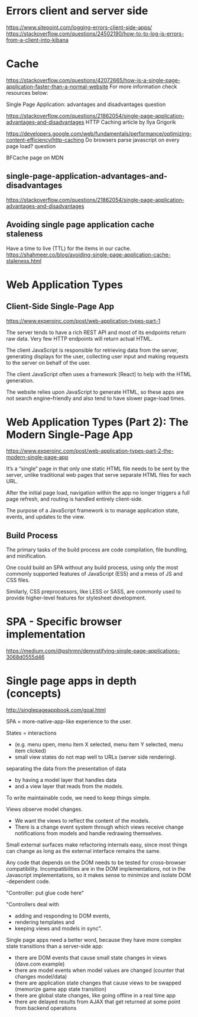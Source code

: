 # Errors client and server side
https://www.sitepoint.com/logging-errors-client-side-apps/
https://stackoverflow.com/questions/24502190/how-to-to-log-js-errors-from-a-client-into-kibana

# Cache

https://stackoverflow.com/questions/42072665/how-is-a-single-page-application-faster-than-a-normal-website
For more information check resources below:

Single Page Application: advantages and disadvantages question 

https://stackoverflow.com/questions/21862054/single-page-application-advantages-and-disadvantages
HTTP Caching article by Ilya Grigorik

https://developers.google.com/web/fundamentals/performance/optimizing-content-efficiency/http-caching
Do browsers parse javascript on every page load? question

BFCache page on MDN


## single-page-application-advantages-and-disadvantages
https://stackoverflow.com/questions/21862054/single-page-application-advantages-and-disadvantages

## Avoiding single page application cache staleness
Have a time to live (TTL) for the items in our cache.
https://shahmeer.co/blog/avoiding-single-page-application-cache-staleness.html

# Web Application Types
## Client-Side Single-Page App
https://www.experoinc.com/post/web-application-types-part-1

The server tends to have a rich REST API and most of its endpoints return raw data. Very few HTTP endpoints will return actual HTML.

The client JavaScript is responsible for retrieving data from the server, generating displays for the user, collecting user input and making requests to the server on behalf of the user.
 
The client JavaScript often uses a framework [React] to help with the HTML generation.

The website relies upon JavaScript to generate HTML, so these apps are not search engine–friendly and also tend to have slower page-load times.

# Web Application Types (Part 2): The Modern Single-Page App
https://www.experoinc.com/post/web-application-types-part-2-the-modern-single-page-app

It’s a “single” page in that only one static HTML file needs to be sent by the server, unlike traditional web pages that serve separate HTML files for each URL.

After the initial page load, navigation within the app no longer triggers a full page refresh, and routing is handled entirely client-side.

The purpose of a JavaScript framework is to manage application state, events, and updates to the view.

## Build Process
The primary tasks of the build process are code compilation, file bundling, and minification.

One could build an SPA without any build process, using only the most commonly supported features of JavaScript (ES5) and a mess of JS and CSS files.

Similarly, CSS preprocessors, like LESS or SASS, are commonly used to provide higher-level features for stylesheet development. 

# SPA - Specific browser implementation
https://medium.com/@pshrmn/demystifying-single-page-applications-3068d0555d46


# Single page apps in depth (concepts)
http://singlepageappbook.com/goal.html

SPA = more-native-app-like experience to the user.

States = interactions 
* (e.g. menu open, menu item X selected, menu item Y selected, menu item clicked)
* small view states do not map well to URLs (server side rendering).

separating the data from the presentation of data 
* by having a model layer that handles data
* and a view layer that reads from the models.

To write maintainable code, we need to keep things simple. 

Views observe model changes. 
* We want the views to reflect the content of the models. 
* There is a change event system through which views receive change notifications from models and handle redrawing themselves.

Small external surfaces make refactoring internals easy, since most things can change as long as the external interface remains the same.

Any code that depends on the DOM needs to be tested for cross-browser compatibility. Incompatibilities are in the DOM implementations, not in the Javascript implementations, so it makes sense to minimize and isolate DOM -dependent code.

"Controller: put glue code here"

"Controllers deal with  
* adding and responding to DOM events, 
* rendering templates and 
* keeping views and models in sync".

Single page apps need a better word, because they have more complex state transitions than a server-side app:

* there are DOM events that cause small state changes in views (dave.com example)
* there are model events when model values are changed (counter that changes model/data)
* there are application state changes that cause views to be swapped (memorize game app state transition)
* there are global state changes, like going offline in a real time app
* there are delayed results from AJAX that get returned at some point from backend operations
